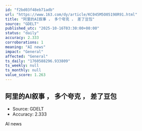 ```yaml
---
id: "f2bd03f48eb71adb"
url: "https://www.163.com/dy/article/KC045M5O05198R91.html"
title: "阿里的AI叙事 ， 多个夸克 ， 差了豆包"
source: "GDELT"
published_utc: "2025-10-16T03:30:00+00:00"
status: "daily"
accuracy: 2.333
corroborations: 1
meaning: "AI news"
impact: "General"
affected: "General"
ts_daily: "1760588296.933809"
ts_weekly: null
ts_monthly: null
value_score: 1.263
---
```

## 阿里的AI叙事 ， 多个夸克 ， 差了豆包

- Source: GDELT
- Accuracy: 2.333

AI news
